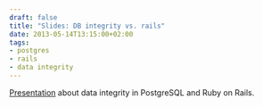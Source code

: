 ```yaml
---
draft: false
title: "Slides: DB integrity vs. rails"
date: 2013-05-14T13:15:00+02:00
tags:
- postgres
- rails
- data integrity
---
```


[Presentation](https://docs.google.com/presentation/d/15ERLaBmmo8rPu5i5EP4Gk1p6X_wR4EVD3K0Ob5dKDnQ/edit?usp=sharing) about data integrity in PostgreSQL and Ruby on Rails.

